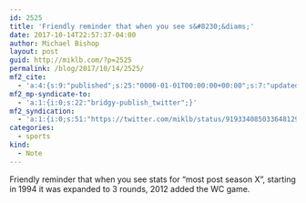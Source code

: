 ```yaml
---
id: 2525
title: 'Friendly reminder that when you see s&#8230;&diams;'
date: 2017-10-14T22:57:37-04:00
author: Michael Bishop
layout: post
guid: http://miklb.com/?p=2525
permalink: /blog/2017/10/14/2525/
mf2_cite:
  - 'a:4:{s:9:"published";s:25:"0000-01-01T00:00:00+00:00";s:7:"updated";s:25:"0000-01-01T00:00:00+00:00";s:8:"category";a:1:{i:0;s:0:"";}s:6:"author";a:0:{}}'
mf2_mp-syndicate-to:
  - 'a:1:{i:0;s:22:"bridgy-publish_twitter";}'
mf2_syndication:
  - 'a:1:{i:0;s:51:"https://twitter.com/miklb/status/919334085033648129";}'
categories:
  - sports
kind:
  - Note
---
```

Friendly reminder that when you see stats for “most post season X”, starting in 1994 it was expanded to 3 rounds, 2012 added the WC game.